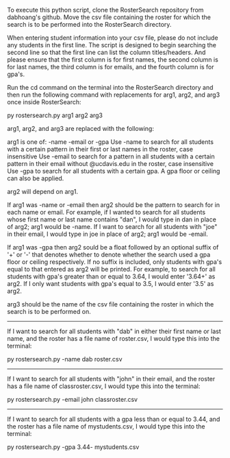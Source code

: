 To execute this python script, clone the RosterSearch repository from dabhoang's github. Move the csv file containing the roster for which the search is to be performed into the RosterSearch directory.

When entering student information into your csv file, please do not include any students in the first line. The script is designed to begin searching the second line so that the first line can list the column titles/headers. And please ensure that the first column is for first names, the second column is for last names, the third column is for emails, and the fourth column is for gpa's.

Run the cd command on the terminal into the RosterSearch directory and then run the following command with replacements for arg1, arg2, and arg3 once inside RosterSearch:

py rostersearch.py arg1 arg2 arg3 

arg1, arg2, and arg3 are replaced with the following:

arg1 is one of: -name -email or -gpa 
Use -name to search for all students with a certain pattern in their first or last names in the roster, case insensitive
Use -email to search for a pattern in all students with a certain pattern in their email without @ucdavis.edu in the roster, case insensitive
Use -gpa to search for all students with a certain gpa. A gpa floor or ceiling can also be applied. 

arg2 will depend on arg1. 

If arg1 was -name or -email then arg2 should be the pattern to search for in each name or email. 
For example, if I wanted to search for all students whose first name or last name contains "dan", I would type in dan in place of arg2; arg1 would be -name.
If I want to search for all students with "joe" in their email, I would type in joe in place of arg2; arg1 would be -email.

If arg1 was -gpa then arg2 sould be a float followed by an optional suffix of '+' or '-' that denotes whether to denote whether the search used a gpa floor or ceiling respectively. If no suffix is included, only students with gpa's equal to that entered as arg2 will be printed. 
For example, to search for all students with gpa's greater than or equal to 3.64, I would enter '3.64+' as arg2. If I only want students with gpa's equal to 3.5, I would enter '3.5' as arg2. 

arg3 should be the name of the csv file containing the roster in which the search is to be performed on. 

-----

If I want to search for all students with "dab" in either their first name or last name, and the roster has a file name of roster.csv, I would type this into the terminal:

py rostersearch.py -name dab roster.csv

-----

If I want to search for all students with "john" in their email, and the roster has a file name of classroster.csv, I would type this into the terminal:

py rostersearch.py -email john classroster.csv

-----

If I want to search for all students with a gpa less than or equal to 3.44, and the roster has a file name of mystudents.csv, I would type this into the terminal:

py rostersearch.py -gpa 3.44- mystudents.csv



